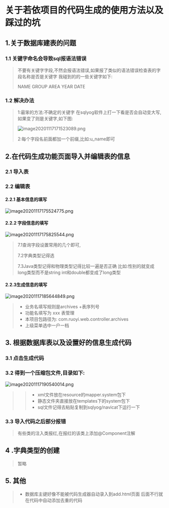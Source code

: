 # 关于若依项目的代码生成的使用方法以及踩过的坑

## 1.关于数据库建表的问题

### 1.1 关键字命名会导致sql报语法错误

>  不要有关键字字段,不然会报语法错误,如果报了类似的语法错误检查表的字段名称是否是关键字 我碰到的的一些关键字如下:
>
>  NAME GROUP AREA YEAR DATE

### 1.2 解决办法

> 1:最笨的方法:不确定的关键字 在sqlyog软件上打一下看是否会自动变大写,如果变了则是关键字,如下图:
>
> ![image20201117171523089.png](http://codezhou.com/upload/2020/11/image-20201117171523089-e8d1c3cc7fb14f2eaf1643b83ec912eb.png)
>
> 2:每个字段名前面都加一个前缀,比如:u_name即可

## 2.在代码生成功能页面导入并编辑表的信息

### 2.1 导入表

### 2.2 编辑表

#### 2.2.1 基本信息的填写

![image20201117175524775.png](http://codezhou.com/upload/2020/11/image-20201117175524775-801c92deff4f45289606a601059f92f7.png)

#### 2.2.2 字段信息的填写

![image20201117175825544.png](http://codezhou.com/upload/2020/11/image-20201117175825544-187ca87d1f32421d9b70b4559ae219a6.png)
> 7.1查询字段设置常用的几个即可,
>
> 7.2字典类型记得选 
>
> 7.3Java类型记得和物理类型记得比较一遍是否正确 比如:性别的就变成long类型而不是string int和double都变成了long类型

#### 2.2.3生成信息的填写

![image20201117185644849.png](http://codezhou.com/upload/2020/11/image-20201117185644849-e6e82ce764e54c1e99e90e29930960f5.png)

> - 业务名填写规则是archives +表序列号 
> - 功能名填写为  xxx 表管理
> - 本项目包路径为: com.ruoyi.web.controller.archives
> - 上级菜单选中一户一档





## 3. 根据数据库表以及设置好的信息生成代码

### 3.1  点击生成代码

### 3.2 得到一个压缩包文件,目录如下:

![image20201117190540014.png](http://codezhou.com/upload/2020/11/image-20201117190540014-7a19a1a36f9945d2aa451ead681170a0.png)
>
>> - xml文件放在resource的mapper.system包下
>> - 静态文件夹直接放在templates下的system包下
>> - sql文件记得去粘贴复制到sqlyog/navicat下运行一下
>>
>> 

### 3.3 导入代码之后部分报错

> 有些类的注入类报红,在报红的该类上添加@Component注解



## 4 .字典类型的创建
> 暂略



## 5. 其他

>- 数据库主键好像不能被代码生成器自动录入到add.html页面 后面不行就在代码中自动添加去重的代码